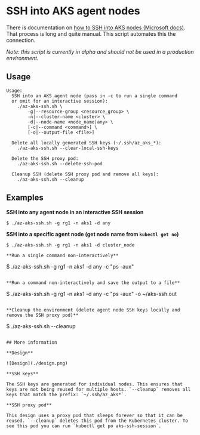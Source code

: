 # SSH into AKS agent nodes

There is documentation on [how to SSH into AKS nodes (Microsoft docs)](https://docs.microsoft.com/en-us/azure/aks/ssh). That process is long and quite manual. This script automates this the connection.

*Note: this script is currently in alpha and should not be used in a production environment.*

## Usage

```
Usage:
  SSH into an AKS agent node (pass in -c to run a single command
  or omit for an interactive session):
    ./az-aks-ssh.sh \
        -g|--resource-group <resource_group> \
        -n|--cluster-name <cluster> \
        -d|--node-name <node_name|any> \
        [-c|--command <command>] \
        [-o|--output-file <file>]

  Delete all locally generated SSH keys (~/.ssh/az_aks_*):
    ./az-aks-ssh.sh --clear-local-ssh-keys

  Delete the SSH proxy pod:
    ./az-aks-ssh.sh --delete-ssh-pod

  Cleanup SSH (delete SSH proxy pod and remove all keys):
    ./az-aks-ssh.sh --cleanup
```

## Examples

**SSH into any agent node in an interactive SSH session**

```
$ ./az-aks-ssh.sh -g rg1 -n aks1 -d any
```

**SSH into a specific agent node (get node name from `kubectl get no`)**

```
$ ./az-aks-ssh.sh -g rg1 -n aks1 -d cluster_node

**Run a single command non-interactively**

```
$ ./az-aks-ssh.sh -g rg1 -n aks1 -d any -c "ps -aux"
```

**Run a command non-interactively and save the output to a file**

```
$ ./az-aks-ssh.sh -g rg1 -n aks1 -d any -c "ps -aux" -o ~/aks-ssh.out
```

**Cleanup the environment (delete agent node SSH keys locally and remove the SSH proxy pod)**

```
$ ./az-aks-ssh.sh --cleanup
```

## More information

**Design**

![Design](./design.png)

**SSH keys**

The SSH keys are generated for individual nodes. This ensures that keys are not being reused for multiple hosts. `--cleanup` removes all keys that match the prefix: `~/.ssh/az_aks*`.

**SSH proxy pod**

This design uses a proxy pod that sleeps forever so that it can be reused. `--cleanup` deletes this pod from the Kubernetes cluster. To see this pod you can run `kubectl get po aks-ssh-session`.
